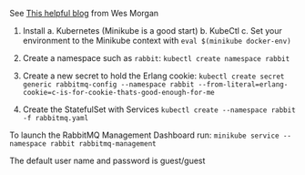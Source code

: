 See [This helpful blog](https://wesmorgan.svbtle.com/rabbitmq-cluster-on-kubernetes-with-statefulsets) from Wes Morgan

1) Install 
   a. Kubernetes (Minikube is a good start)
   b. KubeCtl
   c. Set your environment to the Minikube context with `eval $(minikube docker-env)`

2) Create a namespace such as `rabbit`:
`kubectl create namespace rabbit`

3) Create a new secret to hold the Erlang cookie:
`kubectl create secret generic rabbitmq-config --namespace rabbit --from-literal=erlang-cookie=c-is-for-cookie-thats-good-enough-for-me` 

4) Create the StatefulSet with Services
`kubectl create --namespace rabbit -f rabbitmq.yaml`

To launch the RabbitMQ Management Dashboard run:
`minikube service --namespace rabbit rabbitmq-management`

The default user name and password is guest/guest
